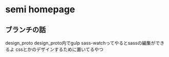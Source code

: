 # semi homepage

## ブランチの話
design_proto
design_proto内でgulp sass-watchってやるとsassの編集ができるよ
cssとかのデザインするために置いてるやつ